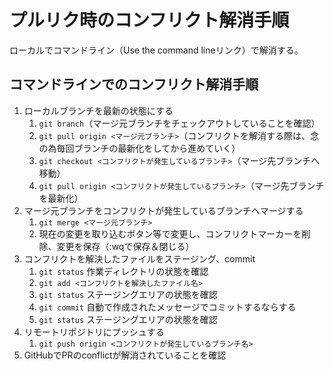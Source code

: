 # プルリク時のコンフリクト解消手順
ローカルでコマンドライン（Use the command lineリンク）で解消する。

## コマンドラインでのコンフリクト解消手順
1. ローカルブランチを最新の状態にする
    1. `git branch`（マージ元ブランチをチェックアウトしていることを確認）
    1. `git pull origin <マージ元ブランチ>`（コンフリクトを解消する際は、念の為毎回ブランチの最新化をしてから進めていく）
    1. `git checkout <コンフリクトが発生しているブランチ>`（マージ先ブランチへ移動）
    1. `git pull origin <コンフリクトが発生しているブランチ>`（マージ先ブランチを最新化）
2. マージ元ブランチをコンフリクトが発生しているブランチへマージする
    1. `git merge <マージ元ブランチ>`
    1. 現在の変更を取り込むボタン等で変更し、コンフリクトマーカーを削除、変更を保存（:wqで保存＆閉じる）
3. コンフリクトを解決したファイルをステージング、commit
    1. `git status` 作業ディレクトリの状態を確認
    1. `git add <コンフリクトを解決したファイル名>`
    1. `git status` ステージングエリアの状態を確認
    1. `git commit` 自動で作成されたメッセージでコミットするならする
    1. `git status` ステージングエリアの状態を確認
4. リモートリポジトリにプッシュする
    1. `git push origin <コンフリクトが発生しているブランチ名>`
5. GitHubでPRのconflictが解消されていることを確認